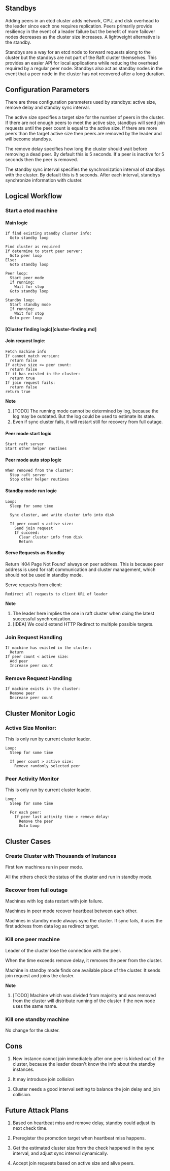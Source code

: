 ## Standbys

Adding peers in an etcd cluster adds network, CPU, and disk overhead to the leader since each one requires replication.
Peers primarily provide resiliency in the event of a leader failure but the benefit of more failover nodes decreases as the cluster size increases.
A lightweight alternative is the standby.

Standbys are a way for an etcd node to forward requests along to the cluster but the standbys are not part of the Raft cluster themselves.
This provides an easier API for local applications while reducing the overhead required by a regular peer node.
Standbys also act as standby nodes in the event that a peer node in the cluster has not recovered after a long duration.


## Configuration Parameters

There are three configuration parameters used by standbys: active size, remove delay and standby sync interval.

The active size specifies a target size for the number of peers in the cluster.
If there are not enough peers to meet the active size, standbys will send join requests until the peer count is equal to the active size.
If there are more peers than the target active size then peers are removed by the leader and will become standbys.

The remove delay specifies how long the cluster should wait before removing a dead peer.
By default this is 5 seconds.
If a peer is inactive for 5 seconds then the peer is removed.

The standby sync interval specifies the synchronization interval of standbys with the cluster.
By default this is 5 seconds.
After each interval, standbys synchronize information with cluster.


## Logical Workflow

### Start a etcd machine

#### Main logic

```
If find existing standby cluster info:
  Goto standby loop

Find cluster as required
If determine to start peer server:
  Goto peer loop
Else:
  Goto standby loop

Peer loop:
  Start peer mode
  If running:
    Wait for stop
  Goto standby loop

Standby loop:
  Start standby mode
  If running:
    Wait for stop
  Goto peer loop
```


#### [Cluster finding logic][cluster-finding.md]


#### Join request logic:

```
Fetch machine info
If cannot match version:
  return false
If active size <= peer count:
  return false
If it has existed in the cluster:
  return true
If join request fails:
  return false
return true
```

**Note**
1. [TODO] The running mode cannot be determined by log, because the log may be outdated. But the log could be used to estimate its state.
2. Even if sync cluster fails, it will restart still for recovery from full outage.


#### Peer mode start logic

```
Start raft server
Start other helper routines
```


#### Peer mode auto stop logic

```
When removed from the cluster:
  Stop raft server
  Stop other helper routines
```


#### Standby mode run logic

```
Loop:
  Sleep for some time

  Sync cluster, and write cluster info into disk

  If peer count < active size:
    Send join request
    If succeed:
      Clear cluster info from disk
      Return
```


#### Serve Requests as Standby

Return '404 Page Not Found' always on peer address. This is because peer address is used for raft communication and cluster management, which should not be used in standby mode.


Serve requests from client:

```
Redirect all requests to client URL of leader
```

**Note**
1. The leader here implies the one in raft cluster when doing the latest successful synchronization.
2. [IDEA] We could extend HTTP Redirect to multiple possible targets.


### Join Request Handling

```
If machine has existed in the cluster:
  Return
If peer count < active size:
  Add peer
  Increase peer count
```


### Remove Request Handling

```
If machine exists in the cluster:
  Remove peer
  Decrease peer count
```


## Cluster Monitor Logic

### Active Size Monitor:

This is only run by current cluster leader.

```
Loop:
  Sleep for some time

  If peer count > active size:
    Remove randomly selected peer
```


### Peer Activity Monitor

This is only run by current cluster leader.

```
Loop:
  Sleep for some time

  For each peer:
    If peer last activity time > remove delay:
      Remove the peer
      Goto Loop
```


## Cluster Cases

### Create Cluster with Thousands of Instances

First few machines run in peer mode.

All the others check the status of the cluster and run in standby mode.


### Recover from full outage

Machines with log data restart with join failure.

Machines in peer mode recover heartbeat between each other.

Machines in standby mode always sync the cluster. If sync fails, it uses the first address from data log as redirect target.


### Kill one peer machine

Leader of the cluster lose the connection with the peer.

When the time exceeds remove delay, it removes the peer from the cluster.

Machine in standby mode finds one available place of the cluster. It sends join request and joins the cluster.

**Note**
1. [TODO] Machine which was divided from majority and was removed from the cluster will distribute running of the cluster if the new node uses the same name.


### Kill one standby machine

No change for the cluster.


## Cons

1. New instance cannot join immediately after one peer is kicked out of the cluster, because the leader doesn't know the info about the standby instances.

2. It may introduce join collision

3. Cluster needs a good interval setting to balance the join delay and join collision.


## Future Attack Plans

1. Based on heartbeat miss and remove delay, standby could adjust its next check time.

2. Preregister the promotion target when heartbeat miss happens.

3. Get the estimated cluster size from the check happened in the sync interval, and adjust sync interval dynamically.

4. Accept join requests based on active size and alive peers.

